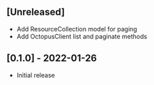 ## [Unreleased]
- Add ResourceCollection model for paging
- Add OctopusClient list and paginate methods

## [0.1.0] - 2022-01-26

- Initial release
